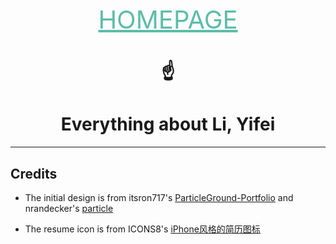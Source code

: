 <div align="center">
    <a href="https://yli.github.io" style="font-size: 40px; color: #5cbdaa" title="Go to Yifei's Homepage">HOMEPAGE</a>
    <h1>☝</h1>
    <h1>Everything about Li, Yifei</h1>
</div>

---

## Credits 

* The initial design is from itsron717's [ParticleGround-Portfolio](https://github.com/itsron717/ParticleGround-Portfolio) and nrandecker's [particle](https://github.com/nrandecker/particle)

* The resume icon is from ICONS8's [iPhone风格的简历图标](https://icons8.cn/icon/23877/%E7%AE%80%E5%8E%86)

